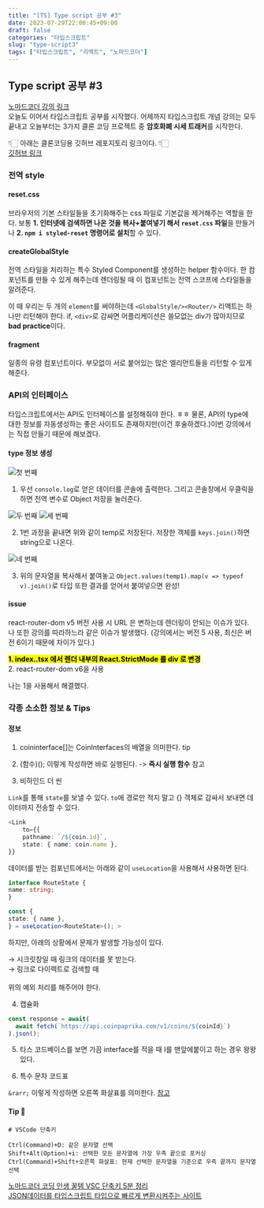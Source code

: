 ```yaml
---
title: "[TS] Type script 공부 #3"
date: 2023-07-29T22:00:45+09:00
draft: false
categories: "타입스크립트"
slug: "type-script3"
tags: ["타입스크립트", "리액트", "노마드코더"]
---
```


## Type script 공부 #3

[노마드코더 강의 링크](https://nomadcoders.co/react-masterclass/lobby)
<br>
오늘도 이어서 타입스크립트 공부를 시작했다. 어제까지 타입스크립트 개념 강의는 모두 끝내고 오늘부터는 3가지 클론 코딩 프로젝트 중 **암호화폐 시세 트래커**를 시작한다.

👇🏻 아래는 클론코딩용 깃허브 레포지토리 링크이다. 👇🏻<br>
[깃허브 링크](https://github.com/kimdaye77/crypto-tracker)

### 전역 style

#### reset.css

브라우저의 기본 스타일들을 초기화해주는 css 파일로 기본값을 제거해주는 역할을 한다. 보통 **1. 인터넷에 검색하면 나온 것을 복사+붙여넣기 해서 `reset.css` 파일**을 만들거나
**2. `npm i styled-reset` 명령어로 설치**할 수 있다.

#### createGlobalStyle

전역 스타일을 처리하는 특수 Styled Component를 생성하는 helper 함수이다.
한 컴포넌트를 만들 수 있게 해주는데 렌더링될 때 이 컴포넌트는 전역 스코프에 스타일들을 알려준다.

이 때 우리는 두 개의 `element`를 써야하는데
`<GlobalStyle/><Router/>` 리액트는 하나만 리턴해야 한다.
if, `<div>`로 감싸면 어플리케이션은 쓸모없는 div가 많아지므로 **bad practice**이다.

#### fragment

일종의 유령 컴포넌트이다. 부모없이 서로 붙어있는 많은 엘리먼트들을 리턴할 수 있게 해준다.

### API의 인터페이스

타입스크립트에서는 API도 인터페이스를 설정해줘야 한다. ㅎㅎ
물론, API의 type에 대한 정보를 자동생성하는 좋은 사이트도 존재하지만(이건 후술하겠다.)이번 강의에서는 직접 만들기 때문에 해보겠다.

#### type 정보 생성

![첫 번째](img/typescript3-api1.png)

1. 우선 `console.log`로 얻은 데이터를 콘솔에 출력한다. 그리고 콘솔창에서 우클릭을 하면 전역 변수로 Object 저장을 눌러준다.

![두 번째](img/typescript3-api2.png)
![세 번째](img/typescript3-api3.png)

2. 1번 과정을 끝내면 위와 같이 temp로 저장된다. 저장한 객체를 `keys.join()`하면 string으로 나온다.

![네 번째](img/typescript3-api4.png)

3. 위의 문자열을 복사해서 붙여놓고 `Object.values(temp1).map(v => typeof v).join()`로 타입 또한 결과를 얻어서 붙여넣으면 완성!

#### issue

react-router-dom v5 버전 사용 시 URL 은 변하는데 렌더링이 안되는 이슈가 있다. 나 또한 강의를 따라하느라 같은 이슈가 발생했다. (강의에서는 버전 5 사용, 최신은 버전 6이기 때문에 차이가 있다.)

<mark>**1. index..tsx 에서 렌더 내부의 React.StrictMode 를 div 로 변경**</mark> <br>2. react-router-dom v6을 사용

나는 1을 사용해서 해결했다.

### 각종 소소한 정보 & Tips

#### 정보

1. coininterface[]는 CoinInterfaces의 배열을 의미한다.
   tip
2. (함수)(); 이렇게 작성하면 바로 실행된다. -> **즉시 실행 함수** 참고

3. 비하인드 더 씬

`Link`를 통해 `state`를 보낼 수 있다. `to`에 경로만 적지 말고 {} 객체로 감싸서 보내면 데이터까지 전송할 수 있다.

```ts
<Link
    to={{
    pathname: `/${coin.id}`,
    state: { name: coin.name },
}}
```

데이터를 받는 컴포넌트에서는 아래와 같이 `useLocation`을 사용해서 사용하면 된다.

```ts
interface RouteState {
name: string;
}

const {
state: { name },
} = useLocation<RouteState>(); >
```

하지만, 아래의 상황에서 문제가 발생할 가능성이 있다.

&rarr; 시크릿창일 때 링크의 데이터를 못 받는다.
<br>
&rarr; 링크로 다이렉트로 검색할 때
<br>
<br>
위의 예외 처리를 해주어야 한다.

4. 캡슐화

```ts
const response = await(
  await fetch(`https://api.coinpaprika.com/v1/coins/${coinId}`)
).json();
```

5. 타스 코드베이스를 보면 가끔 interface를 적을 때 I를 맨앞에붙이고 하는 경우 왕왕 있다.

6. 특수 문자 코드표

`&rarr;` 이렇게 작성하면 오른쪽 화살표를 의미한다. [참고](https://www.w3.org/TR/WD-math-970515/table06.html)

#### Tip 🍯

```
# VSCode 단축키

Ctrl(Command)+D: 같은 문자열 선택
Shift+Alt(Option)+i: 선택한 모든 문자열에 가장 우측 끝으로 포커싱
Ctrl(Command)+Shift+오른쪽 화살표: 현재 선택한 문자열을 기준으로 우측 끝까지 문자열 선택
```

[노마드코더 코딩 인생 꿀템 VSC 단축키 5분 정리](https://www.youtube.com/watch?v=Wn7j5dfbJF4)
<br>
[JSON데이터를 타입스크립트 타입으로 빠르게 변환시켜주는 사이트
](https://app.quicktype.io/?l=ts)
